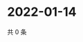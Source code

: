 # 2022-01-14

共 0 条

<!-- BEGIN WEIBO -->
<!-- 最后更新时间 Fri Jan 14 2022 01:22:53 GMT+0800 (China Standard Time) -->

<!-- END WEIBO -->
